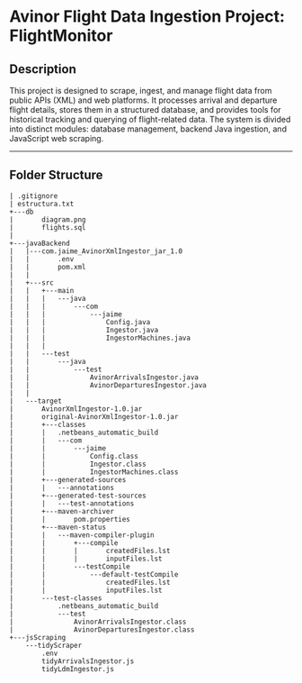 # Avinor Flight Data Ingestion Project: FlightMonitor

## **Description**
This project is designed to scrape, ingest, and manage flight data from public APIs (XML) and web platforms. It processes arrival and departure flight details, stores them in a structured database, and provides tools for historical tracking and querying of flight-related data. The system is divided into distinct modules: database management, backend Java ingestion, and JavaScript web scraping.

---

## **Folder Structure**
```plaintext
| .gitignore
| estructura.txt
+---db
|       diagram.png
|       flights.sql
|
+---javaBackend
|   |---com.jaime_AvinorXmlIngestor_jar_1.0
|   |       .env
|   |       pom.xml
|   |
|   +---src
|   |   +---main
|   |   |   ---java
|   |   |       ---com
|   |   |           ---jaime
|   |   |               Config.java
|   |   |               Ingestor.java
|   |   |               IngestorMachines.java
|   |   |
|   |   ---test
|   |       ---java
|   |           ---test
|   |               AvinorArrivalsIngestor.java
|   |               AvinorDeparturesIngestor.java
|   |
|   ---target
|       AvinorXmlIngestor-1.0.jar
|       original-AvinorXmlIngestor-1.0.jar
|       +---classes
|       |   .netbeans_automatic_build
|       |   ---com
|       |       ---jaime
|       |           Config.class
|       |           Ingestor.class
|       |           IngestorMachines.class
|       +---generated-sources
|       |   ---annotations
|       +---generated-test-sources
|       |   ---test-annotations
|       +---maven-archiver
|       |       pom.properties
|       +---maven-status
|       |   ---maven-compiler-plugin
|       |       +---compile
|       |       |       createdFiles.lst
|       |       |       inputFiles.lst
|       |       ---testCompile
|       |           ---default-testCompile
|       |               createdFiles.lst
|       |               inputFiles.lst
|       ---test-classes
|           .netbeans_automatic_build
|           ---test
|               AvinorArrivalsIngestor.class
|               AvinorDeparturesIngestor.class
+---jsScraping
    ---tidyScraper
        .env
        tidyArrivalsIngestor.js
        tidyLdmIngestor.js


